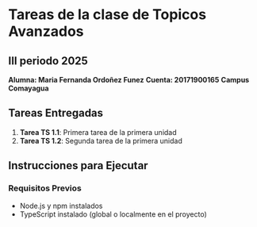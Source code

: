 # Tareas de la clase de Topicos Avanzados

## III periodo 2025 

**Alumna: Maria Fernanda Ordoñez Funez** 
**Cuenta: 20171900165** 
**Campus Comayagua** 

## Tareas Entregadas

1. **Tarea TS 1.1**: Primera tarea de la primera unidad
2. **Tarea TS 1.2**: Segunda tarea de la primera unidad

## Instrucciones para Ejecutar

### Requisitos Previos
- Node.js y npm instalados
- TypeScript instalado (global o localmente en el proyecto)



